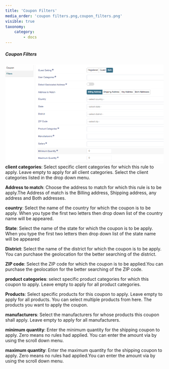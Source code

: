 ```yaml
---
title: 'Coupon Filters'
media_order: 'coupon filters.png,coupon_filters.png'
visible: true
taxonomy:
    category:
        - docs
---
```


##### **Coupon Filters**

![coupon_filters](coupon_filters.png "coupon_filters")
**client categories**: 
Select specific client categories for which this rule to apply. Leave empty to apply for all client categories. Select the client categories listed in the drop down menu.

**Address to match**: 
Choose the address to match for which this rule is to be apply.The Address of match is the Billing address, Shipping address, any address and Both addresses.

**country**: 
Select the name of the country for which the coupon is to be apply. When you type the first two letters then drop down list of the country name will be appeared.

**State**: 
Select the name of the state for which the coupon is to be apply. When you type the first two letters then drop down list of the state name will be appeared

**District**: 
Select the name of the district for which the coupon is to be apply. You can purchase the geolocation for the better searching of the district.

**ZIP code**: 
Select the ZIP code for which the coupon is to be applied.You can purchase the geolocation for the better searching of the ZIP code.

**product categories**: 
select specific product categories for which this coupon to apply. Leave empty to apply for all product categories.

**Products**: 
Select specific products for this coupon to apply. Leave empty to apply for all products. You can select multiple products from here. The products you want to apply the coupon. 

**manufacturers**: 
Select the manufacturers for whose products this coupon shall apply. Leave empty to apply for all manufacturers.

**minimum quantity**: 
Enter the minimum quantity for the shipping coupon to apply. Zero means no rules had applied. You can enter the amount via by using the scroll down menu.	

**maximum quantity**:
Enter the maximum quantity for the shipping coupon to apply. Zero means no rules had applied.You can enter the amount via by using the scroll down menu.
